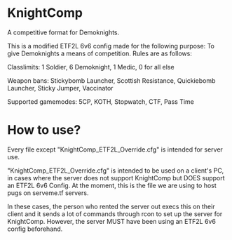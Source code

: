 # KnightComp

A competitive format for Demoknights.

This is a modified ETF2L 6v6 config made for the following purpose: To give Demoknights a means of competition. Rules are as follows:

Classlimits: 1 Soldier, 6 Demoknight, 1 Medic, 0 for all else

Weapon bans: Stickybomb Launcher, Scottish Resistance, Quickiebomb Launcher, Sticky Jumper, Vaccinator

Supported gamemodes: 5CP, KOTH, Stopwatch, CTF, Pass Time

# How to use?

Every file except "KnightComp_ETF2L_Override.cfg" is intended for server use.

"KnightComp_ETF2L_Override.cfg" is intended to be used on a client's PC, in cases where the server does not support KnightComp but DOES support an ETF2L 6v6 Config. At the moment, this is the file we are using to host pugs on serveme.tf servers.

In these cases, the person who rented the server out execs this on their client and it sends a lot of commands through rcon to set up the server for KnightComp. However, the server MUST have been using an ETF2L 6v6 config beforehand.